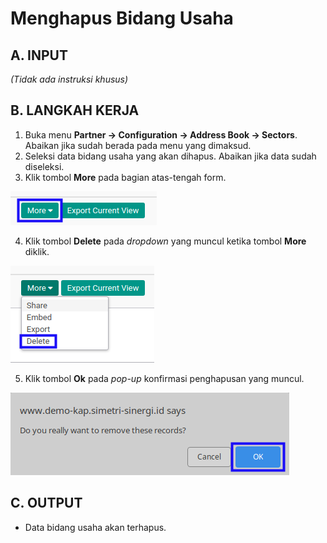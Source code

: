 # Menghapus Bidang Usaha

## A. INPUT

*(Tidak ada instruksi khusus)*

## B. LANGKAH KERJA

1. Buka menu **Partner -> Configuration -> Address Book -> Sectors**. Abaikan jika sudah berada pada menu yang dimaksud.
2. Seleksi data bidang usaha yang akan dihapus. Abaikan jika data sudah diseleksi.
3. Klik tombol **More** pada bagian atas-tengah form.

![](../../../img/bidang-usaha/tombol-more.png)

4. Klik tombol **Delete** pada *dropdown* yang muncul ketika tombol **More** diklik.

![](../../../img/bidang-usaha/tombol-more-delete.png)

5. Klik tombol **Ok** pada *pop-up* konfirmasi penghapusan yang muncul.

![](../../../img/bidang-usaha/popup-konfirmasi-delete.png)

## C. OUTPUT

* Data bidang usaha akan terhapus.
